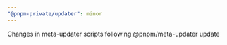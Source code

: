 ```yaml
---
"@pnpm-private/updater": minor
---
```


Changes in meta-updater scripts following @pnpm/meta-updater update

